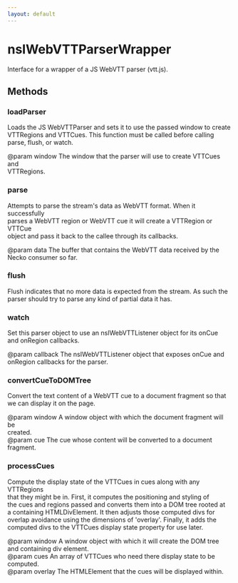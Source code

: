```yaml
---
layout: default
---
```


# nsIWebVTTParserWrapper #
  
Interface for a wrapper of a JS WebVTT parser (vtt.js).  
  

## Methods ##

### loadParser ###
  
Loads the JS WebVTTParser and sets it to use the passed window to create  
VTTRegions and VTTCues. This function must be called before calling  
parse, flush, or watch.  
  
@param window The window that the parser will use to create VTTCues and  
              VTTRegions.  
  
  

### parse ###
  
Attempts to parse the stream's data as WebVTT format. When it successfully  
parses a WebVTT region or WebVTT cue it will create a VTTRegion or VTTCue  
object and pass it back to the callee through its callbacks.  
  
@param data   The buffer that contains the WebVTT data received by the  
              Necko consumer so far.  
  

### flush ###
  
Flush indicates that no more data is expected from the stream. As such the  
parser should try to parse any kind of partial data it has.  
  

### watch ###
  
Set this parser object to use an nsIWebVTTListener object for its onCue  
and onRegion callbacks.  
  
@param callback The nsIWebVTTListener object that exposes onCue and  
                onRegion callbacks for the parser.  
  

### convertCueToDOMTree ###
  
Convert the text content of a WebVTT cue to a document fragment so that  
we can display it on the page.  
  
@param window A window object with which the document fragment will be  
              created.  
@param cue    The cue whose content will be converted to a document  
              fragment.  
  

### processCues ###
  
Compute the display state of the VTTCues in cues along with any VTTRegions  
that they might be in. First, it computes the positioning and styling of  
the cues and regions passed and converts them into a DOM tree rooted at  
a containing HTMLDivElement. It then adjusts those computed divs for  
overlap avoidance using the dimensions of 'overlay'. Finally, it adds the  
computed divs to the VTTCues display state property for use later.  
  
@param window  A window object with which it will create the DOM tree  
               and containing div element.  
@param cues    An array of VTTCues who need there display state to be  
               computed.  
@param overlay The HTMLElement that the cues will be displayed within.  
  

